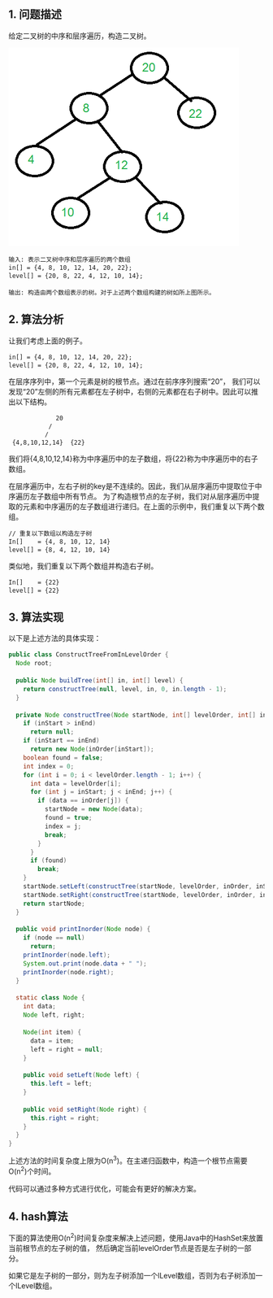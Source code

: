 ## 1. 问题描述

给定二叉树的中序和层序遍历，构造二叉树。

<img src="../assets/ConstructTreeFromInLevelOrder.png">

```
输入: 表示二叉树中序和层序遍历的两个数组
in[] = {4, 8, 10, 12, 14, 20, 22};
level[] = {20, 8, 22, 4, 12, 10, 14};

输出: 构造由两个数组表示的树。对于上述两个数组构建的树如所上图所示。
```

## 2. 算法分析

让我们考虑上面的例子。

```
in[] = {4, 8, 10, 12, 14, 20, 22};
level[] = {20, 8, 22, 4, 12, 10, 14};
```

在层序序列中，第一个元素是树的根节点。通过在前序序列搜索“20”，
我们可以发现“20”左侧的所有元素都在左子树中，右侧的元素都在右子树中。因此可以推出以下结构。

```
             20
           /    
          /       
 {4,8,10,12,14}  {22}
```

我们将{4,8,10,12,14}称为中序遍历中的左子数组，将{22}称为中序遍历中的右子数组。

在层序遍历中，左右子树的key是不连续的。因此，我们从层序遍历中提取位于中序遍历左子数组中所有节点。
为了构造根节点的左子树，我们对从层序遍历中提取的元素和中序遍历的左子数组进行递归。在上面的示例中，我们重复以下两个数组。

```
// 重复以下数组以构造左子树
In[]    = {4, 8, 10, 12, 14}
level[] = {8, 4, 12, 10, 14}
```

类似地，我们重复以下两个数组并构造右子树。

```
In[]    = {22}
level[] = {22}
```

## 3. 算法实现

以下是上述方法的具体实现：

```java
public class ConstructTreeFromInLevelOrder {
  Node root;

  public Node buildTree(int[] in, int[] level) {
    return constructTree(null, level, in, 0, in.length - 1);
  }

  private Node constructTree(Node startNode, int[] levelOrder, int[] inOrder, int inStart, int inEnd) {
    if (inStart > inEnd)
      return null;
    if (inStart == inEnd)
      return new Node(inOrder[inStart]);
    boolean found = false;
    int index = 0;
    for (int i = 0; i < levelOrder.length - 1; i++) {
      int data = levelOrder[i];
      for (int j = inStart; j < inEnd; j++) {
        if (data == inOrder[j]) {
          startNode = new Node(data);
          found = true;
          index = j;
          break;
        }
      }
      if (found)
        break;
    }
    startNode.setLeft(constructTree(startNode, levelOrder, inOrder, inStart, index - 1));
    startNode.setRight(constructTree(startNode, levelOrder, inOrder, index + 1, inEnd));
    return startNode;
  }

  public void printInorder(Node node) {
    if (node == null)
      return;
    printInorder(node.left);
    System.out.print(node.data + " ");
    printInorder(node.right);
  }

  static class Node {
    int data;
    Node left, right;

    Node(int item) {
      data = item;
      left = right = null;
    }

    public void setLeft(Node left) {
      this.left = left;
    }

    public void setRight(Node right) {
      this.right = right;
    }
  }
}
```

上述方法的时间复杂度上限为O(n<sup>3</sup>)。在主递归函数中，构造一个根节点需要O(n<sup>2</sup>)个时间。

代码可以通过多种方式进行优化，可能会有更好的解决方案。

## 4. hash算法

下面的算法使用O(n<sup>2</sup>)时间复杂度来解决上述问题，使用Java中的HashSet来放置当前根节点的左子树的值，
然后确定当前levelOrder节点是否是左子树的一部分。

如果它是左子树的一部分，则为左子树添加一个lLevel数组，否则为右子树添加一个lLevel数组。